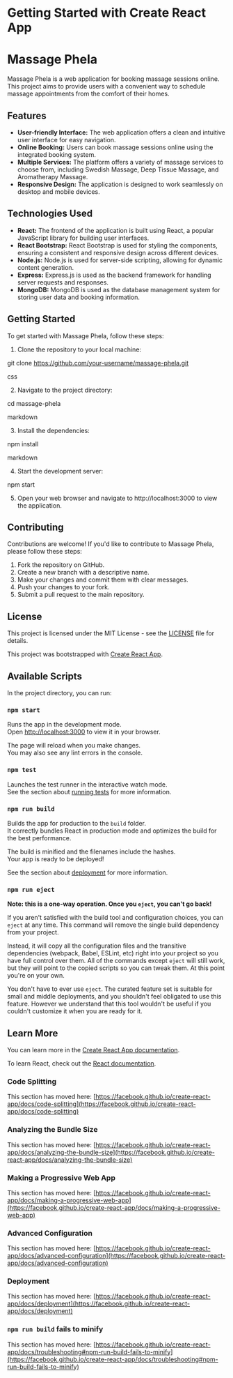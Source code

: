 # Getting Started with Create React App


# Massage Phela

Massage Phela is a web application for booking massage sessions online. This project aims to provide users with a convenient way to schedule massage appointments from the comfort of their homes.

## Features

- **User-friendly Interface:** The web application offers a clean and intuitive user interface for easy navigation.
- **Online Booking:** Users can book massage sessions online using the integrated booking system.
- **Multiple Services:** The platform offers a variety of massage services to choose from, including Swedish Massage, Deep Tissue Massage, and Aromatherapy Massage.
- **Responsive Design:** The application is designed to work seamlessly on desktop and mobile devices.

## Technologies Used

- **React:** The frontend of the application is built using React, a popular JavaScript library for building user interfaces.
- **React Bootstrap:** React Bootstrap is used for styling the components, ensuring a consistent and responsive design across different devices.
- **Node.js:** Node.js is used for server-side scripting, allowing for dynamic content generation.
- **Express:** Express.js is used as the backend framework for handling server requests and responses.
- **MongoDB:** MongoDB is used as the database management system for storing user data and booking information.

## Getting Started

To get started with Massage Phela, follow these steps:

1. Clone the repository to your local machine:

git clone https://github.com/your-username/massage-phela.git

css


2. Navigate to the project directory:

cd massage-phela

markdown

3. Install the dependencies:

npm install

markdown

4. Start the development server:

npm start


5. Open your web browser and navigate to http://localhost:3000 to view the application.

## Contributing

Contributions are welcome! If you'd like to contribute to Massage Phela, please follow these steps:

1. Fork the repository on GitHub.
2. Create a new branch with a descriptive name.
3. Make your changes and commit them with clear messages.
4. Push your changes to your fork.
5. Submit a pull request to the main repository.

## License

This project is licensed under the MIT License - see the [LICENSE](LICENSE) file for details.

This project was bootstrapped with [Create React App](https://github.com/facebook/create-react-app).

## Available Scripts

In the project directory, you can run:

### `npm start`

Runs the app in the development mode.\
Open [http://localhost:3000](http://localhost:3000) to view it in your browser.

The page will reload when you make changes.\
You may also see any lint errors in the console.

### `npm test`

Launches the test runner in the interactive watch mode.\
See the section about [running tests](https://facebook.github.io/create-react-app/docs/running-tests) for more information.

### `npm run build`

Builds the app for production to the `build` folder.\
It correctly bundles React in production mode and optimizes the build for the best performance.

The build is minified and the filenames include the hashes.\
Your app is ready to be deployed!

See the section about [deployment](https://facebook.github.io/create-react-app/docs/deployment) for more information.

### `npm run eject`

**Note: this is a one-way operation. Once you `eject`, you can't go back!**

If you aren't satisfied with the build tool and configuration choices, you can `eject` at any time. This command will remove the single build dependency from your project.

Instead, it will copy all the configuration files and the transitive dependencies (webpack, Babel, ESLint, etc) right into your project so you have full control over them. All of the commands except `eject` will still work, but they will point to the copied scripts so you can tweak them. At this point you're on your own.

You don't have to ever use `eject`. The curated feature set is suitable for small and middle deployments, and you shouldn't feel obligated to use this feature. However we understand that this tool wouldn't be useful if you couldn't customize it when you are ready for it.

## Learn More

You can learn more in the [Create React App documentation](https://facebook.github.io/create-react-app/docs/getting-started).

To learn React, check out the [React documentation](https://reactjs.org/).

### Code Splitting

This section has moved here: [https://facebook.github.io/create-react-app/docs/code-splitting](https://facebook.github.io/create-react-app/docs/code-splitting)

### Analyzing the Bundle Size

This section has moved here: [https://facebook.github.io/create-react-app/docs/analyzing-the-bundle-size](https://facebook.github.io/create-react-app/docs/analyzing-the-bundle-size)

### Making a Progressive Web App

This section has moved here: [https://facebook.github.io/create-react-app/docs/making-a-progressive-web-app](https://facebook.github.io/create-react-app/docs/making-a-progressive-web-app)

### Advanced Configuration

This section has moved here: [https://facebook.github.io/create-react-app/docs/advanced-configuration](https://facebook.github.io/create-react-app/docs/advanced-configuration)

### Deployment

This section has moved here: [https://facebook.github.io/create-react-app/docs/deployment](https://facebook.github.io/create-react-app/docs/deployment)

### `npm run build` fails to minify

This section has moved here: [https://facebook.github.io/create-react-app/docs/troubleshooting#npm-run-build-fails-to-minify](https://facebook.github.io/create-react-app/docs/troubleshooting#npm-run-build-fails-to-minify)

